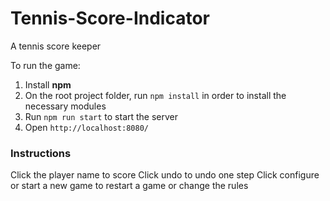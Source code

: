 # Tennis-Score-Indicator
A tennis score keeper

To run the game:
1. Install **npm**
2. On the root project folder, run `npm install` in order to install the necessary modules
3. Run `npm run start` to start the server
4. Open `http://localhost:8080/`

### Instructions
Click the player name to score
Click undo to undo one step
Click configure or start a new game to restart a game or change the rules
